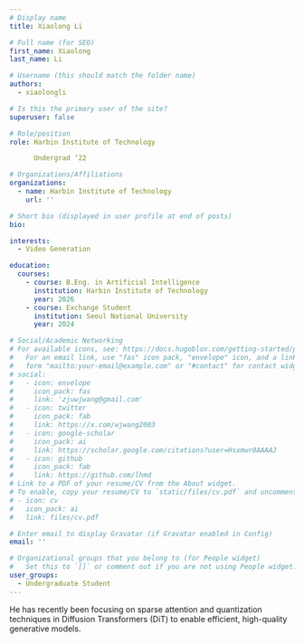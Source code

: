 ```yaml
---
# Display name
title: Xiaolong Li

# Full name (for SEO)
first_name: Xiaolong
last_name: Li

# Username (this should match the folder name)
authors:
  - xiaolongli

# Is this the primary user of the site?
superuser: false

# Role/position
role: Harbin Institute of Technology

      Undergrad ‘22

# Organizations/Affiliations
organizations:
  - name: Harbin Institute of Technology
    url: ''

# Short bio (displayed in user profile at end of posts)
bio: 

interests:
  - Video Generation

education:
  courses:
    - course: B.Eng. in Artificial Intelligence
      institution: Harbin Institute of Technology
      year: 2026
    - course: Exchange Student
      institution: Seoul National University 
      year: 2024

# Social/Academic Networking
# For available icons, see: https://docs.hugoblox.com/getting-started/page-builder/#icons
#   For an email link, use "fas" icon pack, "envelope" icon, and a link in the
#   form "mailto:your-email@example.com" or "#contact" for contact widget.
# social:
#   - icon: envelope
#     icon_pack: fas
#     link: 'zjuwjwang@gmail.com'
#   - icon: twitter
#     icon_pack: fab
#     link: https://x.com/wjwang2003
#   - icon: google-scholar
#     icon_pack: ai
#     link: https://scholar.google.com/citations?user=Hsxmwr0AAAAJ
#   - icon: github
#     icon_pack: fab
#     link: https://github.com/lhmd
# Link to a PDF of your resume/CV from the About widget.
# To enable, copy your resume/CV to `static/files/cv.pdf` and uncomment the lines below.
# - icon: cv
#   icon_pack: ai
#   link: files/cv.pdf

# Enter email to display Gravatar (if Gravatar enabled in Config)
email: ''

# Organizational groups that you belong to (for People widget)
#   Set this to `[]` or comment out if you are not using People widget.
user_groups:
  - Undergraduate Student
---
```


He has recently been focusing on sparse attention and quantization techniques in Diffusion Transformers (DiT) to enable efficient, high-quality generative models.